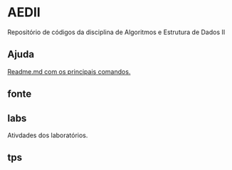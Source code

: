 # AEDII
Repositório de códigos da disciplina de Algoritmos e Estrutura de Dados II

## Ajuda

[Readme.md com os principais comandos.](ajuda/readme.md)

## fonte

## labs
Ativdades dos laboratórios.


## tps


